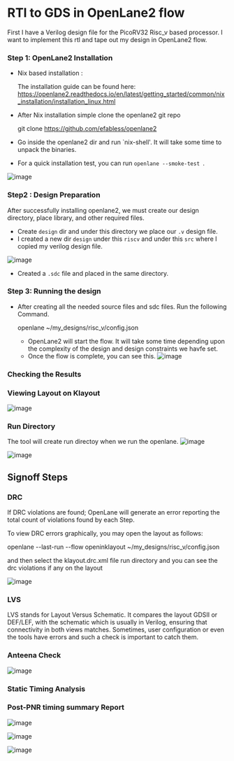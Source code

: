 
# RTl to GDS in OpenLane2 flow 

First I have a Verilog design file for the PicoRV32 Risc_v based processor. I want to implement this rtl and tape out my design in OpenLane2 flow. 



### Step 1: OpenLane2 Installation 

* Nix based installation :
  
  The installation guide can be found here: https://openlane2.readthedocs.io/en/latest/getting_started/common/nix_installation/installation_linux.html

* After Nix installation simple clone the openlane2 git repo

    git clone https://github.com/efabless/openlane2

* Go inside the openlane2 dir and run `nix-shell'. It will take some time to unpack the binaries.
* For a quick installation test, you can run `openlane --smoke-test `. 

![image](https://github.com/user-attachments/assets/1b4f3c67-9a2c-4f3a-b911-d2bfac75dac8)

### Step2 :  Design Preparation 

After successfully installing openlane2, we must create our design directory, place library, and other required files. 

* Create `design` dir and under this directory we place our `.v` design file.
* I created a new dir `design` under this `riscv` and under this `src` where I copied my verilog design file.

![image](https://github.com/user-attachments/assets/380fd66e-d2f6-4cea-9755-9366c113a376)
* Created a `.sdc` file and placed in the same directory.

### Step 3: Running the design 
* After creating all the needed source files and sdc files.  Run the following Command.


     openlane ~/my_designs/risc_v/config.json


  * OpenLane2 will start the flow. It will take some time depending upon the complexity of the design and design constraints we havfe set.
  * Once the flow is complete, you can see this. 
![image](https://github.com/user-attachments/assets/abd46a0e-9810-4630-aeeb-82f835da9f1a)




### Checking the Results 

###  Viewing Layout on Klayout 

![image](https://github.com/user-attachments/assets/dc3470ca-5422-4930-b970-79dd5c24ec5e)

### Run Directory 
The tool will create run directoy when we run the openlane. 
![image](https://github.com/user-attachments/assets/b780f597-fe37-4cbf-8ecb-9b98a7d2313a)

![image](https://github.com/user-attachments/assets/508752c8-7632-4521-a546-a842f325442d)


## Signoff Steps 
  
### DRC 
If DRC violations are found; OpenLane will generate an error reporting the total count of violations found by each Step.

To view DRC errors graphically, you may open the layout as follows:

  openlane --last-run --flow openinklayout ~/my_designs/risc_v/config.json

and then select the klayout.drc.xml file run directory and you can see the drc violations if any on the layout

![image](https://github.com/user-attachments/assets/7a8ea27a-f70c-4c43-ab39-6f930b8e82ff)



### LVS 
LVS stands for Layout Versus Schematic. It compares the layout GDSII or DEF/LEF, with the schematic which is usually in Verilog, ensuring that connectivity in both views matches. Sometimes, user configuration or even the tools have errors and such a check is important to catch them.

### Anteena Check 

![image](https://github.com/user-attachments/assets/17aa0299-5e8d-479f-878a-49a099c714d3)



### Static Timing Analysis 


### Post-PNR timing summary Report 

![image](https://github.com/user-attachments/assets/f4cc4ede-066b-4338-87d1-a21e6151aee7)

![image](https://github.com/user-attachments/assets/69f6ee4e-dc47-419b-82d9-6ee0c465cd4d)


![image](https://github.com/user-attachments/assets/b5f8a523-3b32-4ebc-a5f1-702af0f4e109)



